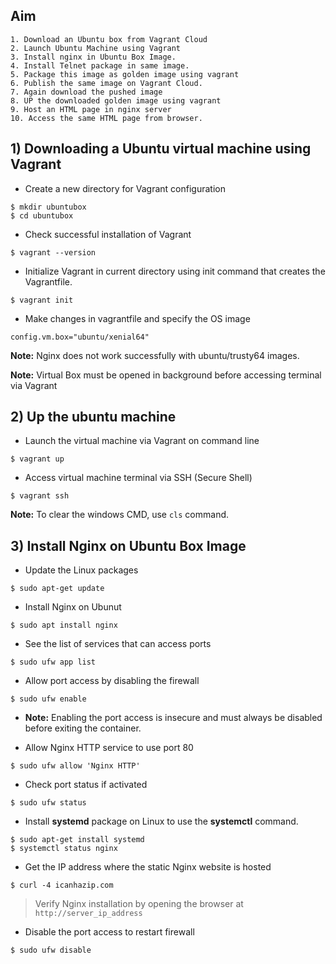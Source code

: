 ## Aim
```
1. Download an Ubuntu box from Vagrant Cloud
2. Launch Ubuntu Machine using Vagrant
3. Install nginx in Ubuntu Box Image.
4. Install Telnet package in same image.
5. Package this image as golden image using vagrant
6. Publish the same image on Vagrant Cloud.
7. Again download the pushed image
8. UP the downloaded golden image using vagrant
9. Host an HTML page in nginx server
10. Access the same HTML page from browser.
```
>

## 1) Downloading a Ubuntu virtual machine using Vagrant

* Create a new directory for Vagrant configuration
```
$ mkdir ubuntubox
$ cd ubuntubox
```
* Check successful installation of Vagrant
```
$ vagrant --version
```
* Initialize Vagrant in current directory using init command that creates the Vagrantfile.
```
$ vagrant init
```
* Make changes in vagrantfile and specify the OS image
```
config.vm.box="ubuntu/xenial64"
```

**Note:** Nginx does not work successfully with ubuntu/trusty64 images.

**Note:** Virtual Box must be opened in background before accessing terminal via Vagrant

## 2) Up the ubuntu machine

* Launch the virtual machine via Vagrant on command line
```
$ vagrant up
```
* Access virtual machine terminal via SSH (Secure Shell)
```
$ vagrant ssh
```

**Note:** To clear the windows CMD, use `cls` command.

## 3) Install Nginx on Ubuntu Box Image

* Update the Linux packages
```
$ sudo apt-get update
```
* Install Nginx on Ubunut
```
$ sudo apt install nginx
```
* See the list of services that can access ports
```
$ sudo ufw app list
```
* Allow port access by disabling the firewall
```
$ sudo ufw enable  
```

* **Note:** Enabling the port access is insecure and must always be disabled before exiting the container.

* Allow Nginx HTTP service to use port 80
```
$ sudo ufw allow 'Nginx HTTP'
```
* Check port status if activated
```
$ sudo ufw status
```
* Install **systemd** package on Linux to use the **systemctl** command.
```
$ sudo apt-get install systemd
$ systemctl status nginx
```
* Get the IP address where the static Nginx website is hosted
```
$ curl -4 icanhazip.com
```

> Verify Nginx installation by opening the browser at `http://server_ip_address`

* Disable the port access to restart firewall
```
$ sudo ufw disable
```
